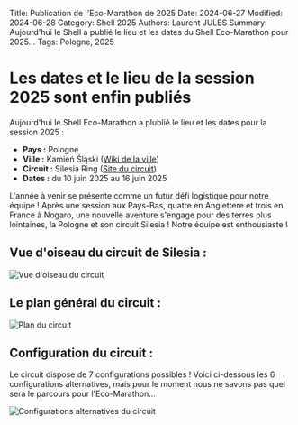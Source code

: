 Title: Publication de l'Eco-Marathon de 2025
Date: 2024-06-27
Modified: 2024-06-28
Category: Shell 2025
Authors: Laurent JULES
Summary: Aujourd'hui le Shell a publié le lieu et les dates du Shell Eco-Marathon pour 2025...
Tags: Pologne, 2025

# Les dates et le lieu de la session 2025 sont enfin publiés
Aujourd'hui le Shell Eco-Marathon a plublié le lieu et les dates pour la session 2025 :

- **Pays :** Pologne
- **Ville :** Kamień Śląski ([Wiki de la ville](https://fr.wikipedia.org/wiki/Kamień_Śląski))
- **Circuit :** Silesia Ring ([Site du circuit](https://silesiaring.pl/))
- **Dates :** du 10 juin 2025 au 16 juin 2025


L'année à venir se présente comme un futur défi logistique pour notre équipe ! Après une session aux Pays-Bas, quatre en Anglettere et trois en France à Nogaro, une nouvelle aventure s'engage pour des terres plus lointaines, la Pologne et son circuit Silesia !
Notre équipe est enthousiaste !

## Vue d'oiseau du circuit de Silesia :
![Vue d'oiseau du circuit](./images/Shell-2025/Decouverte-circuit-Silesia/Vue-oiseau-Silesia-Ring-2.jpg)


## Le plan général du circuit :
![Plan du circuit](./images/Shell-2025/Decouverte-circuit-Silesia/Plan-general-circuit-de-Silesia.jpg)

## Configuration du circuit :
Le circuit dispose de 7 configurations possibles ! Voici ci-dessous les 6 configurations alternatives, mais pour le moment nous ne savons pas quel sera le parcours pour l'Eco-Marathon...

![Configurations alternatives du circuit](./images/Shell-2025/Decouverte-circuit-Silesia/configurations-circuit-Silesia.png)


